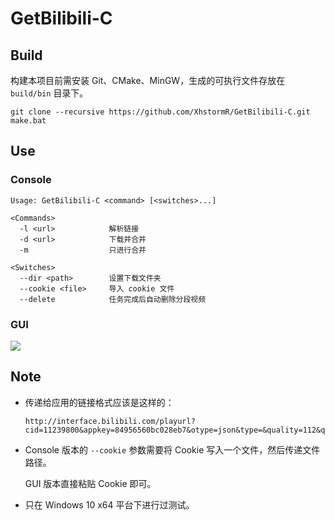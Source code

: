 # GetBilibili-C

## Build

构建本项目前需安装 Git、CMake、MinGW，生成的可执行文件存放在 `build/bin` 目录下。

```
git clone --recursive https://github.com/XhstormR/GetBilibili-C.git
make.bat
```

## Use

### Console

```
Usage: GetBilibili-C <command> [<switches>...]

<Commands>
  -l <url>            解析链接
  -d <url>            下载并合并
  -m                  只进行合并

<Switches>
  --dir <path>        设置下载文件夹
  --cookie <file>     导入 cookie 文件
  --delete            任务完成后自动删除分段视频
```

### GUI

![](https://i.loli.net/2018/02/01/5a7286d02ce1a.png)

## Note

* 传递给应用的链接格式应该是这样的：

  ```
  http://interface.bilibili.com/playurl?cid=11239800&appkey=84956560bc028eb7&otype=json&type=&quality=112&qn=112&sign=8f52ea2d50e0ae3b17d0ec2c182c4767
  ```

* Console 版本的 `--cookie` 参数需要将 Cookie 写入一个文件，然后传递文件路径。

  GUI 版本直接粘贴 Cookie 即可。

* 只在 Windows 10 x64 平台下进行过测试。
